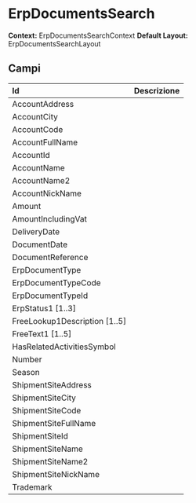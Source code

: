 # ErpDocumentsSearch

**Context:** ErpDocumentsSearchContext
**Default Layout:** ErpDocumentsSearchLayout



## Campi

| Id | Descrizione | 
| :--- | :--- | 
| AccountAddress |  | 
| AccountCity |  | 
| AccountCode |  | 
| AccountFullName |  | 
| AccountId |  | 
| AccountName |  | 
| AccountName2 |  | 
| AccountNickName |  | 
| Amount |  | 
| AmountIncludingVat |  | 
| DeliveryDate |  | 
| DocumentDate |  | 
| DocumentReference |  | 
| ErpDocumentType |  | 
| ErpDocumentTypeCode |  | 
| ErpDocumentTypeId |  | 
| ErpStatus1 [1..3] |  | 
| FreeLookup1Description [1..5] |  | 
| FreeText1 [1..5] |  | 
| HasRelatedActivitiesSymbol |  | 
| Number |  | 
| Season |  | 
| ShipmentSiteAddress |  | 
| ShipmentSiteCity |  | 
| ShipmentSiteCode |  | 
| ShipmentSiteFullName |  | 
| ShipmentSiteId |  | 
| ShipmentSiteName |  | 
| ShipmentSiteName2 |  | 
| ShipmentSiteNickName |  | 
| Trademark |  | 

